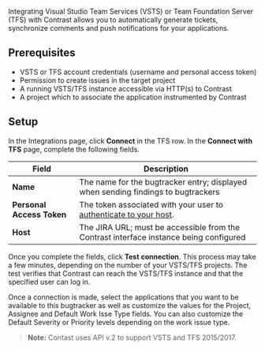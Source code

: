 


Integrating Visual Studio Team Services (VSTS) or Team Foundation Server (TFS) with Contrast allows you to automatically generate tickets, synchronize comments and push notifications for your applications.

## Prerequisites

* VSTS or TFS account credentials (username and personal access token)
* Permission to create issues in the target project
* A running VSTS/TFS instance accessible via HTTP(s) to Contrast
* A project which to associate the application instrumented by Contrast

## Setup

In the Integrations page, click **Connect** in the TFS row. In the **Connect with TFS** page, complete the following fields. 

Field | Description
------ | -----------
**Name** | The name for the bugtracker entry; displayed when sending findings to bugtrackers
**Personal Access Token** | The token associated with your user to [authenticate to your host](https://www.visualstudio.com/en-us/docs/integrate/get-started/auth/overview).
**Host** | The JIRA URL; must be accessible from the Contrast interface instance being configured

Once you complete the fields, click **Test connection**. This process may take a few minutes, depending on the number of your VSTS/TFS projects. The test verifies that Contrast can reach the VSTS/TFS instance and that the specified user can log in.

Once a connection is made, select the applications that you want to be available to this bugtracker as well as customize the values for the Project, Assignee and Default Work Isse Type fields. You can also customize the Default Severity or Priority levels depending on the work issue type.

> **Note:** Contast uses API v.2 to support VSTS and TFS 2015/2017.
